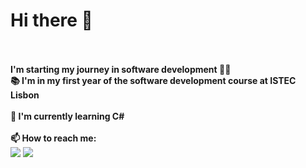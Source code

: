 # Hi there 👋 
<br><br>
**I'm starting my journey in software development 👨‍💻**
<br>
**📚 I'm in my first year of the software development course at ISTEC Lisbon**
<br><br>
**📝 I'm currently learning C#**
<br><br>
**📫 How to reach me:**
<br>
<a href = "mailto:eliseusilva.info@gmail.com" target = "_blank"><img src = "https://img.shields.io/badge/Gmail-D14836?style=for-the-badge&logo=gmail&logoColor=white" target = "_blank"></a>
<a href = "https://www.linkedin.com/in/eliseu03/" target = "_blank"><img src = "https://img.shields.io/badge/LinkedIn-0077B5?style=for-the-badge&logo=linkedin&logoColor=white" target = "_blank"></a>
